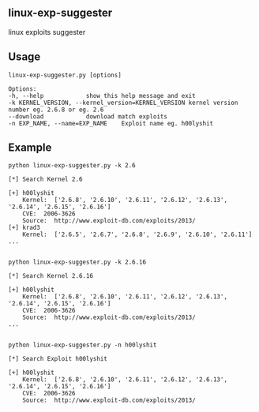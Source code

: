 linux-exp-suggester
--------
linux exploits suggester

## Usage

    linux-exp-suggester.py [options]

    Options:
    -h, --help            show this help message and exit
    -k KERNEL_VERSION, --kernel_version=KERNEL_VERSION kernel version number eg. 2.6.8 or eg. 2.6
    --download            download match exploits
    -n EXP_NAME, --name=EXP_NAME    Exploit name eg. h00lyshit

## Example

    python linux-exp-suggester.py -k 2.6

    [*] Search Kernel 2.6

    [+] h00lyshit
        Kernel:  ['2.6.8', '2.6.10', '2.6.11', '2.6.12', '2.6.13', '2.6.14', '2.6.15', '2.6.16']
        CVE:  2006-3626
        Source:  http://www.exploit-db.com/exploits/2013/
    [+] krad3
        Kernel:  ['2.6.5', '2.6.7', '2.6.8', '2.6.9', '2.6.10', '2.6.11']
    ...


    python linux-exp-suggester.py -k 2.6.16

    [*] Search Kernel 2.6.16

    [+] h00lyshit
        Kernel:  ['2.6.8', '2.6.10', '2.6.11', '2.6.12', '2.6.13', '2.6.14', '2.6.15', '2.6.16']
        CVE:  2006-3626
        Source:  http://www.exploit-db.com/exploits/2013/
    ...


    python linux-exp-suggester.py -n h00lyshit

    [*] Search Exploit h00lyshit

    [+] h00lyshit
        Kernel:  ['2.6.8', '2.6.10', '2.6.11', '2.6.12', '2.6.13', '2.6.14', '2.6.15', '2.6.16']
        CVE:  2006-3626
        Source:  http://www.exploit-db.com/exploits/2013/
